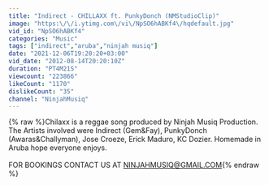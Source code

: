 ```yaml
---
title: "Indirect - CHILLAXX ft. PunkyDonch (NMStudioClip)"
image: "https:\/\/i.ytimg.com\/vi\/NpSO6hABKf4\/hqdefault.jpg"
vid_id: "NpSO6hABKf4"
categories: "Music"
tags: ["indirect","aruba","ninjah musiq"]
date: "2021-12-06T19:20:20+03:00"
vid_date: "2012-08-14T20:20:10Z"
duration: "PT4M21S"
viewcount: "223866"
likeCount: "1170"
dislikeCount: "35"
channel: "NinjahMusiq"
---
```

{% raw %}Chilaxx is a reggae song produced by Ninjah Musiq Production. The Artists involved were Indirect (Gem&amp;Fay), PunkyDonch (Awaras&amp;Challyman), Jose Croeze, Erick Maduro, KC Dozier. Homemade in Aruba hope everyone enjoys. <br /><br />FOR BOOKINGS CONTACT US AT NINJAHMUSIQ@GMAIL.COM{% endraw %}
